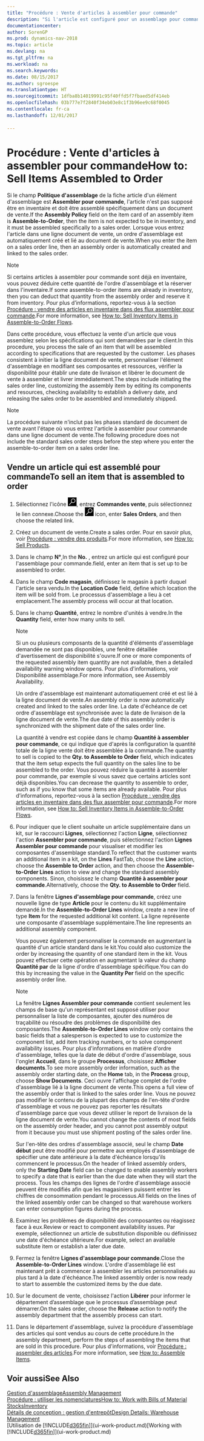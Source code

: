 ```yaml
---
title: "Procédure : Vente d'articles à assembler pour commande"
description: "Si l'article est configuré pour un assemblage pour commande, l'article ne devrait pas être en inventaire, il doit être assemblé spécifiquement pour un document de vente. Lorsque vous entrez l'article dans une ligne document de vente, un ordre d'assemblage est automatiquement créé et lié au document de vente."
documentationcenter: 
author: SorenGP
ms.prod: dynamics-nav-2018
ms.topic: article
ms.devlang: na
ms.tgt_pltfrm: na
ms.workload: na
ms.search.keywords: 
ms.date: 08/15/2017
ms.author: sgroespe
ms.translationtype: HT
ms.sourcegitcommit: 1dfba8b14019991c95f40ffd5f7fbaed5df414eb
ms.openlocfilehash: 03b777e7f2840f34eb03e8c1f3b96ee9c68f0045
ms.contentlocale: fr-ca
ms.lasthandoff: 12/01/2017

---
```

# <a name="how-to-sell-items-assembled-to-order"></a><span data-ttu-id="98960-104">Procédure : Vente d'articles à assembler pour commande</span><span class="sxs-lookup"><span data-stu-id="98960-104">How to: Sell Items Assembled to Order</span></span>
<span data-ttu-id="98960-105">Si le champ **Politique d'assemblage** de la fiche article d'un élément d'assemblage est **Assembler pour commande**, l'article n'est pas supposé être en inventaire et doit être assemblé spécifiquement dans un document de vente.</span><span class="sxs-lookup"><span data-stu-id="98960-105">If the **Assembly Policy** field on the item card of an assembly item is **Assemble-to-Order**, then the item is not expected to be in inventory, and it must be assembled specifically to a sales order.</span></span> <span data-ttu-id="98960-106">Lorsque vous entrez l'article dans une ligne document de vente, un ordre d'assemblage est automatiquement créé et lié au document de vente.</span><span class="sxs-lookup"><span data-stu-id="98960-106">When you enter the item on a sales order line, then an assembly order is automatically created and linked to the sales order.</span></span>  

> [!NOTE]  
>  <span data-ttu-id="98960-107">Si certains articles à assembler pour commande sont déjà en inventaire, vous pouvez déduire cette quantité de l'ordre d'assemblage et la réserver dans l'inventaire.</span><span class="sxs-lookup"><span data-stu-id="98960-107">If some assemble-to-order items are already in inventory, then you can deduct that quantity from the assembly order and reserve it from inventory.</span></span> <span data-ttu-id="98960-108">Pour plus d’informations, reportez-vous à la section [Procédure : vendre des articles en inventaire dans des flux assembler pour commande](assembly-how-to-sell-assemble-to-order-items-and-inventory-items-together.md).</span><span class="sxs-lookup"><span data-stu-id="98960-108">For more information, see [How to: Sell Inventory Items in Assemble-to-Order Flows](assembly-how-to-sell-assemble-to-order-items-and-inventory-items-together.md).</span></span>  

<span data-ttu-id="98960-109">Dans cette procédure, vous effectuez la vente d'un article que vous assemblez selon les spécifications qui sont demandées par le client.</span><span class="sxs-lookup"><span data-stu-id="98960-109">In this procedure, you process the sale of an item that will be assembled according to specifications that are requested by the customer.</span></span> <span data-ttu-id="98960-110">Les phases consistent à initier la ligne document de vente, personnaliser l'élément d'assemblage en modifiant ses composantes et ressources, vérifier la disponibilité pour établir une date de livraison et libérer le document de vente à assembler et livrer immédiatement.</span><span class="sxs-lookup"><span data-stu-id="98960-110">The steps include initiating the sales order line, customizing the assembly item by editing its components and resources, checking availability to establish a delivery date, and releasing the sales order to be assembled and immediately shipped.</span></span>  

> [!NOTE]  
>  <span data-ttu-id="98960-111">La procédure suivante n'inclut pas les phases standard de document de vente avant l'étape où vous entrez l'article à assembler pour commande dans une ligne document de vente.</span><span class="sxs-lookup"><span data-stu-id="98960-111">The following procedure does not include the standard sales order steps before the step where you enter the assemble-to-order item on a sales order line.</span></span>  

## <a name="to-sell-an-item-that-is-assembled-to-order"></a><span data-ttu-id="98960-112">Vendre un article qui est assemblé pour commande</span><span class="sxs-lookup"><span data-stu-id="98960-112">To sell an item that is assembled to order</span></span>  
1.  <span data-ttu-id="98960-113">Sélectionnez l'icône ![Page ou état pour la recherche](media/ui-search/search_small.png "Page ou état pour la recherche"), entrez **Commandes vente**, puis sélectionnez le lien connexe.</span><span class="sxs-lookup"><span data-stu-id="98960-113">Choose the ![Search for Page or Report](media/ui-search/search_small.png "Search for Page or Report icon") icon, enter **Sales Orders**, and then choose the related link.</span></span>  
2.  <span data-ttu-id="98960-114">Créez un document de vente.</span><span class="sxs-lookup"><span data-stu-id="98960-114">Create a sales order.</span></span> <span data-ttu-id="98960-115">Pour en savoir plus, voir [Procédure : vendre des produits](sales-how-sell-products.md).</span><span class="sxs-lookup"><span data-stu-id="98960-115">For more information, see [How to: Sell Products](sales-how-sell-products.md).</span></span>  
3.  <span data-ttu-id="98960-116">Dans le champ **N°**,</span><span class="sxs-lookup"><span data-stu-id="98960-116">In the **No.**</span></span> <span data-ttu-id="98960-117">, entrez un article qui est configuré pour l'assemblage pour commande.</span><span class="sxs-lookup"><span data-stu-id="98960-117">field, enter an item that is set up to be assembled to order.</span></span>  
4.  <span data-ttu-id="98960-118">Dans le champ **Code magasin**, définissez le magasin à partir duquel l'article sera vendu.</span><span class="sxs-lookup"><span data-stu-id="98960-118">In the **Location Code** field, define which location the item will be sold from.</span></span> <span data-ttu-id="98960-119">Le processus d'assemblage a lieu à cet emplacement.</span><span class="sxs-lookup"><span data-stu-id="98960-119">The assembly process will occur at that location.</span></span>  
5.  <span data-ttu-id="98960-120">Dans le champ **Quantité**, entrez le nombre d'unités à vendre.</span><span class="sxs-lookup"><span data-stu-id="98960-120">In the **Quantity** field, enter how many units to sell.</span></span>  

    > [!NOTE]  
    >  <span data-ttu-id="98960-121">Si un ou plusieurs composants de la quantité d'éléments d'assemblage demandée ne sont pas disponibles, une fenêtre détaillée d'avertissement de disponibilité s'ouvre.</span><span class="sxs-lookup"><span data-stu-id="98960-121">If one or more components of the requested assembly item quantity are not available, then a detailed availability warning window opens.</span></span> <span data-ttu-id="98960-122">Pour plus d'informations, voir Disponibilité assemblage.</span><span class="sxs-lookup"><span data-stu-id="98960-122">For more information, see Assembly Availability.</span></span>  

    <span data-ttu-id="98960-123">Un ordre d'assemblage est maintenant automatiquement créé et est lié à la ligne document de vente.</span><span class="sxs-lookup"><span data-stu-id="98960-123">An assembly order is now automatically created and linked to the sales order line.</span></span> <span data-ttu-id="98960-124">La date d'échéance de cet ordre d'assemblage est synchronisée avec la date de livraison de la ligne document de vente.</span><span class="sxs-lookup"><span data-stu-id="98960-124">The due date of this assembly order is synchronized with the shipment date of the sales order line.</span></span>  

    <span data-ttu-id="98960-125">La quantité à vendre est copiée dans le champ **Quantité à assembler pour commande**, ce qui indique que d'après la configuration la quantité totale de la ligne vente doit être assemblée à la commande.</span><span class="sxs-lookup"><span data-stu-id="98960-125">The quantity to sell is copied to the **Qty. to Assemble to Order** field, which indicates that the item setup expects the full quantity on the sales line to be assembled to the order.</span></span> <span data-ttu-id="98960-126">Vous pouvez réduire la quantité à assembler pour commande, par exemple si vous savez que certains articles sont déjà disponibles.</span><span class="sxs-lookup"><span data-stu-id="98960-126">You can decrease the quantity to assemble to order, such as if you know that some items are already available.</span></span> <span data-ttu-id="98960-127">Pour plus d’informations, reportez-vous à la section [Procédure : vendre des articles en inventaire dans des flux assembler pour commande](assembly-how-to-sell-inventory-items-in-assemble-to-order-flows.md).</span><span class="sxs-lookup"><span data-stu-id="98960-127">For more information, see [How to: Sell Inventory Items in Assemble-to-Order Flows](assembly-how-to-sell-inventory-items-in-assemble-to-order-flows.md).</span></span>  

6.  <span data-ttu-id="98960-128">Pour indiquer que le client souhaite un article supplémentaire dans un kit, sur le raccourci **Lignes**, sélectionnez l'action **Ligne**, sélectionnez l'action **Assembler pour commande**, puis sélectionnez l'action **Lignes Assembler pour commande** pour visualiser et modifier les composantes d'assemblage standard.</span><span class="sxs-lookup"><span data-stu-id="98960-128">To reflect that the customer wants an additional item in a kit, on the **Lines** FastTab, choose the **Line** action, choose the **Assemble to Order** action, and then choose the **Assemble-to-Order Lines** action to view and change the standard assembly components.</span></span> <span data-ttu-id="98960-129">Sinon, choisissez le champ **Quantité à assembler pour commande**.</span><span class="sxs-lookup"><span data-stu-id="98960-129">Alternatively, choose the **Qty. to Assemble to Order** field.</span></span>  
7.  <span data-ttu-id="98960-130">Dans la fenêtre **Lignes d'assemblage pour commande**, créez une nouvelle ligne de type **Article** pour le contenu du kit supplémentaire demandé.</span><span class="sxs-lookup"><span data-stu-id="98960-130">In the **Assemble-to-Order Lines** window, create a new line of type **Item** for the requested additional kit content.</span></span> <span data-ttu-id="98960-131">La ligne représente une composante d'assemblage supplémentaire.</span><span class="sxs-lookup"><span data-stu-id="98960-131">The line represents an additional assembly component.</span></span>  

    <span data-ttu-id="98960-132">Vous pouvez également personnaliser la commande en augmentant la quantité d'un article standard dans le kit.</span><span class="sxs-lookup"><span data-stu-id="98960-132">You could also customize the order by increasing the quantity of one standard item in the kit.</span></span> <span data-ttu-id="98960-133">Vous pouvez effectuer cette opération en augmentant la valeur du champ **Quantité par** de la ligne d'ordre d'assemblage spécifique.</span><span class="sxs-lookup"><span data-stu-id="98960-133">You can do this by increasing the value in the **Quantity Per** field on the specific assembly order line.</span></span>  

    > [!NOTE]  
    >  <span data-ttu-id="98960-134">La fenêtre **Lignes Assembler pour commande** contient seulement les champs de base qu'un représentant est supposé utiliser pour personnaliser la liste de composantes, ajouter des numéros de traçabilité ou résoudre des problèmes de disponibilité des composantes.</span><span class="sxs-lookup"><span data-stu-id="98960-134">The **Assemble-to-Order Lines** window only contains the basic fields that a salesperson is expected to use to customize the component list, add item tracking numbers, or to solve component availability issues.</span></span> <span data-ttu-id="98960-135">Pour plus d'informations en matière d'ordre d'assemblage, telles que la date de début d'ordre d'assemblage, sous l'onglet **Accueil**, dans le groupe **Processus**, choisissez **Afficher documents**.</span><span class="sxs-lookup"><span data-stu-id="98960-135">To see more assembly order information, such as the assembly order starting date, on the **Home** tab, in the **Process** group, choose **Show Documents**.</span></span> <span data-ttu-id="98960-136">Ceci ouvre l'affichage complet de l'ordre d'assemblage lié à la ligne document de vente.</span><span class="sxs-lookup"><span data-stu-id="98960-136">This opens a full view of the assembly order that is linked to the sales order line.</span></span> <span data-ttu-id="98960-137">Vous ne pouvez pas modifier le contenu de la plupart des champs de l'en-tête d'ordre d'assemblage et vous ne pouvez pas reporter les résultats d'assemblage parce que vous devez utiliser le report de livraison de la ligne document de vente.</span><span class="sxs-lookup"><span data-stu-id="98960-137">You cannot change the contents of most fields on the assembly order header, and you cannot post assembly output from it because you must use shipment posting of the sales order line.</span></span>  
    >   
    >  <span data-ttu-id="98960-138">Sur l'en-tête des ordres d'assemblage associé, seul le champ **Date début** peut être modifié pour permettre aux employés d'assemblage de spécifier une date antérieure à la date d'échéance lorsqu'ils commencent le processus.</span><span class="sxs-lookup"><span data-stu-id="98960-138">On the header of linked assembly orders, only the **Starting Date** field can be changed to enable assembly workers to specify a date that is earlier than the due date when they will start the process.</span></span> <span data-ttu-id="98960-139">Tous les champs des lignes de l'ordre d'assemblage associé peuvent être modifiés afin que les magasiniers puissent entrer les chiffres de consommation pendant le processus.</span><span class="sxs-lookup"><span data-stu-id="98960-139">All fields on the lines of the linked assembly order can be changed so that warehouse workers can enter consumption figures during the process.</span></span>  

8.  <span data-ttu-id="98960-140">Examinez les problèmes de disponibilité des composantes ou réagissez face à eux.</span><span class="sxs-lookup"><span data-stu-id="98960-140">Review or react to component availability issues.</span></span> <span data-ttu-id="98960-141">Par exemple, sélectionnez un article de substitution disponible ou définissez une date d'échéance ultérieure.</span><span class="sxs-lookup"><span data-stu-id="98960-141">For example, select an available substitute item or establish a later due date.</span></span>  
9. <span data-ttu-id="98960-142">Fermez la fenêtre **Lignes d'assemblage pour commande**.</span><span class="sxs-lookup"><span data-stu-id="98960-142">Close the **Assemble-to-Order Lines** window.</span></span> <span data-ttu-id="98960-143">L'ordre d'assemblage lié est maintenant prêt à commencer à assembler les articles personnalisés au plus tard à la date d'échéance.</span><span class="sxs-lookup"><span data-stu-id="98960-143">The linked assembly order is now ready to start to assemble the customized items by the due date.</span></span>  
10. <span data-ttu-id="98960-144">Sur le document de vente, choisissez l'action **Libérer** pour informer le département d’assemblage que le processus d’assemblage peut démarrer.</span><span class="sxs-lookup"><span data-stu-id="98960-144">On the sales order, choose the **Release** action to notify the assembly department that the assembly process can start.</span></span>  
11. <span data-ttu-id="98960-145">Dans le département d'assemblage, suivez la procédure d'assemblage des articles qui sont vendus au cours de cette procédure.</span><span class="sxs-lookup"><span data-stu-id="98960-145">In the assembly department, perform the steps of assembling the items that are sold in this procedure.</span></span> <span data-ttu-id="98960-146">Pour plus d'informations, voir [Procédure : assembler des articles](assembly-how-to-assemble-items.md).</span><span class="sxs-lookup"><span data-stu-id="98960-146">For more information, see [How to: Assemble Items](assembly-how-to-assemble-items.md).</span></span>  

## <a name="see-also"></a><span data-ttu-id="98960-147">Voir aussi</span><span class="sxs-lookup"><span data-stu-id="98960-147">See Also</span></span>  
[<span data-ttu-id="98960-148">Gestion d'assemblage</span><span class="sxs-lookup"><span data-stu-id="98960-148">Assembly Management</span></span>](assembly-assemble-items.md)  
[<span data-ttu-id="98960-149">Procédure : utiliser les nomenclatures</span><span class="sxs-lookup"><span data-stu-id="98960-149">How to: Work with Bills of Material</span></span>](inventory-how-work-BOMs.md)  
[<span data-ttu-id="98960-150">Stocks</span><span class="sxs-lookup"><span data-stu-id="98960-150">Inventory</span></span>](inventory-manage-inventory.md)  
[<span data-ttu-id="98960-151">Détails de conception : gestion d'entrepôt</span><span class="sxs-lookup"><span data-stu-id="98960-151">Design Details: Warehouse Management</span></span>](design-details-warehouse-management.md)  
<span data-ttu-id="98960-152">[Utilisation de [!INCLUDE[d365fin](includes/d365fin_md.md)]](ui-work-product.md)</span><span class="sxs-lookup"><span data-stu-id="98960-152">[Working with [!INCLUDE[d365fin](includes/d365fin_md.md)]](ui-work-product.md)</span></span>


